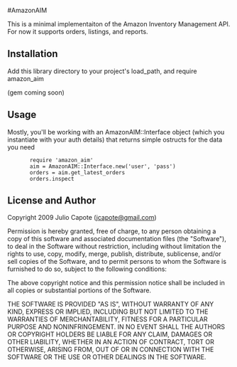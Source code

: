#AmazonAIM

This is a minimal implementaiton of the Amazon Inventory Management API. For now it supports orders, listings, and reports.

## Installation
Add this library directory to your project's load_path, and require amazon_aim

(gem coming soon)

## Usage
Mostly, you'll be working with an AmazonAIM::Interface object (which you instantiate with your auth details) that returns simple ostructs for the data you need

	       require 'amazon_aim'
	       aim = AmazonAIM::Interface.new('user', 'pass')
	       orders = aim.get_latest_orders
	       orders.inspect

## License and Author

Copyright 2009 Julio Capote (jcapote@gmail.com)

Permission is hereby granted, free of charge, to any person obtaining
a copy of this software and associated documentation files (the
"Software"), to deal in the Software without restriction, including
without limitation the rights to use, copy, modify, merge, publish,
distribute, sublicense, and/or sell copies of the Software, and to
permit persons to whom the Software is furnished to do so, subject to
the following conditions:

The above copyright notice and this permission notice shall be
included in all copies or substantial portions of the Software.

THE SOFTWARE IS PROVIDED "AS IS", WITHOUT WARRANTY OF ANY KIND,
EXPRESS OR IMPLIED, INCLUDING BUT NOT LIMITED TO THE WARRANTIES OF
MERCHANTABILITY, FITNESS FOR A PARTICULAR PURPOSE AND
NONINFRINGEMENT. IN NO EVENT SHALL THE AUTHORS OR COPYRIGHT HOLDERS BE
LIABLE FOR ANY CLAIM, DAMAGES OR OTHER LIABILITY, WHETHER IN AN ACTION
OF CONTRACT, TORT OR OTHERWISE, ARISING FROM, OUT OF OR IN CONNECTION
WITH THE SOFTWARE OR THE USE OR OTHER DEALINGS IN THE SOFTWARE.
